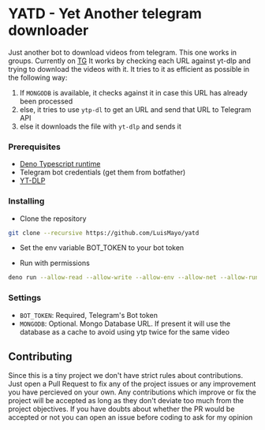 # YATD - Yet Another telegram downloader
Just another bot to download videos from telegram. This one works in groups. Currently on [TG](https://t.me/groupdlbot)
It works by checking each URL against yt-dlp and trying to download the videos with it. It tries to it as efficient as possible in the following way:
1. If `MONGODB` is available, it checks against it in case this URL has already been processed
2. else, it tries to use `ytp-dl` to get an URL and send that URL to Telegram API
3. else it downloads the file with `yt-dlp` and sends it

### Prerequisites

 - [Deno Typescript runtime](https://deno.land/)
 - Telegram bot credentials (get them from botfather)
 - [YT-DLP](https://github.com/yt-dlp/yt-dlp)

### Installing

- Clone the repository

``` bash
git clone --recursive https://github.com/LuisMayo/yatd
```

- Set the env variable BOT_TOKEN to your bot token

- Run with permissions

``` bash
deno run --allow-read --allow-write --allow-env --allow-net --allow-run main.ts
```

### Settings
- `BOT_TOKEN`: Required, Telegram's Bot token
- `MONGODB`: Optional. Mongo Database URL. If present it will use the database as a cache to avoid using ytp twice for the same video

## Contributing
Since this is a tiny project we don't have strict rules about contributions. Just open a Pull Request to fix any of the project issues or any improvement you have percieved on your own. Any contributions which improve or fix the project will be accepted as long as they don't deviate too much from the project objectives. If you have doubts about whether the PR would be accepted or not you can open an issue before coding to ask for my opinion
